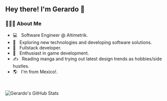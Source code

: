 <h2> Hey there! I'm Gerardo 🖖</h2>

<h3> 👨🏻‍💻 About Me </h3>

- 💻 &nbsp; Software Engineer @ Altimetrik.
- 🔧 &nbsp; Exploring new technologies and developing software solutions.
- 💼 &nbsp; Fullstack developer.
- 👾 &nbsp; Enthusiast in game development.
- ✍️ &nbsp; Reading manga and trying out latest design trends as hobbies/side hustles.
- 🌎 &nbsp; I'm from Mexico!. 

<br>

![Gerardo's GitHub Stats](https://github-readme-stats.vercel.app/api?username=G-Linares&show_icons=true&theme=cobalt)

</br>
